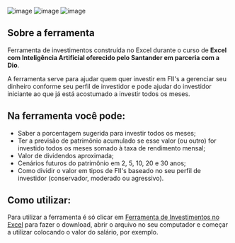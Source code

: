 ![image](https://github.com/user-attachments/assets/5c11654d-4801-43e7-bdb0-68b53d1d6c3e)
![image](https://github.com/user-attachments/assets/0ae5296c-464d-41a1-b3d3-ebd1e13bc705)
![image](https://github.com/user-attachments/assets/89e47960-b3ed-47e9-b6e4-d0b6637cb5f3)
## Sobre a ferramenta
Ferramenta de investimentos construída no Excel durante o curso de **Excel com Inteligência Artificial oferecido pelo Santander em parceria com a Dio**.  

A ferramenta serve para ajudar quem quer investir em FII's a gerenciar seu dinheiro conforme seu perfil de investidor e pode ajudar do investidor iniciante ao que já está acostumado a investir todos os meses.  
## Na ferramenta você pode:    
* Saber a porcentagem sugerida para investir todos os meses;  
* Ter a previsão de patrimônio acumulado se esse valor (ou outro) for investido todos os meses somado à taxa de rendimento mensal;  
* Valor de dividendos aproximada;  
* Cenários futuros do patrimônio em 2, 5, 10, 20 e 30 anos;  
* Como dividir o valor em tipos de FII's baseado no seu perfil de investidor (conservador, moderado ou agressivo).  
## Como utilizar:  
Para utilizar a ferramenta é só clicar em [Ferramenta de Investimentos no Excel](https://github.com/eusouabruna/Ferramenta-de-Investimentos-no-Excel/blob/main/Ferramenta%20de%20investimentos%20no%20excel.xlsx) para fazer o download, abrir o arquivo no seu computador e começar a utilizar colocando o valor do salário, por exemplo.

